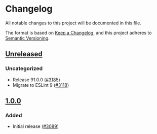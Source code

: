# Changelog

All notable changes to this project will be documented in this file.

The format is based on [Keep a Changelog](https://keepachangelog.com/en/1.0.0/),
and this project adheres to [Semantic Versioning](https://semver.org/spec/v2.0.0.html).

## [Unreleased]

### Uncategorized

- Release 91.0.0 ([#3185](https://github.com/MetaMask/snaps-skunkworks.git/pull/3185))
- Migrate to ESLint 9 ([#3118](https://github.com/MetaMask/snaps-skunkworks.git/pull/3118))

## [1.0.0]

### Added

- Initial release ([#3089](https://github.com/MetaMask/snaps/pull/3089))

[Unreleased]: https://github.com/MetaMask/snaps-skunkworks.git/compare/@metamask/protocol-example-snap@1.0.0...HEAD
[1.0.0]: https://github.com/MetaMask/snaps-skunkworks.git/releases/tag/@metamask/protocol-example-snap@1.0.0

